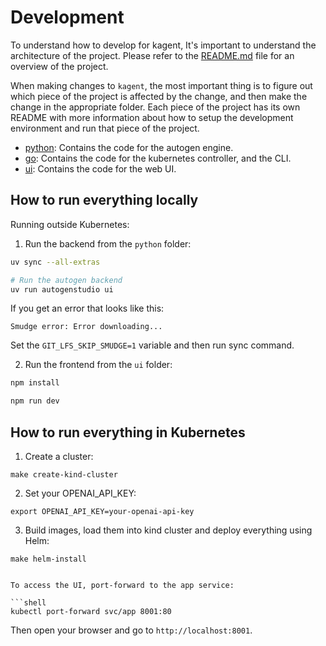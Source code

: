# Development

To understand how to develop for kagent, It's important to understand the architecture of the project. Please refer to the [README.md](README.md#architecture) file for an overview of the project.

When making changes to `kagent`, the most important thing is to figure out which piece of the project is affected by the change, and then make the change in the appropriate folder. Each piece of the project has its own README with more information about how to setup the development environment and run that piece of the project.

- [python](python): Contains the code for the autogen engine.
- [go](go): Contains the code for the kubernetes controller, and the CLI.
- [ui](ui): Contains the code for the web UI.


## How to run everything locally

Running outside Kubernetes:


1. Run the backend from the `python` folder:

```bash
uv sync --all-extras

# Run the autogen backend
uv run autogenstudio ui
```

If you get an error that looks like this:

```
Smudge error: Error downloading...
```

Set the `GIT_LFS_SKIP_SMUDGE=1` variable and then run sync command.

2. Run the frontend from the `ui` folder:

```bash
npm install

npm run dev
```

## How to run everything in Kubernetes

1. Create a cluster:

```shell
make create-kind-cluster
```

2. Set your OPENAI_API_KEY:

```shell
export OPENAI_API_KEY=your-openai-api-key
```

3. Build images, load them into kind cluster and deploy everything using Helm:

```shell
make helm-install


To access the UI, port-forward to the app service:

```shell
kubectl port-forward svc/app 8001:80
```

Then open your browser and go to `http://localhost:8001`.